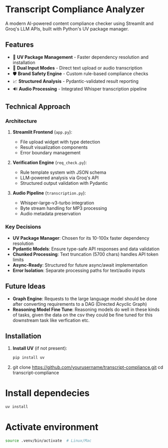 # Transcript Compliance Analyzer

A modern AI-powered content compliance checker using Streamlit and Groq's LLM APIs, built with Python's UV package manager.

## Features

- 🚀 **UV Package Management** - Faster dependency resolution and installation
- 📁 **Dual Input Modes** - Direct text upload or audio transcription
- 🛡️ **Brand Safety Engine** - Custom rule-based compliance checks
- 📈 **Structured Analysis** - Pydantic-validated result reporting
- 🔊 **Audio Processing** - Integrated Whisper transcription pipeline

## Technical Approach

### Architecture
1. **Streamlit Frontend** (`app.py`):
   - File upload widget with type detection
   - Result visualization components
   - Error boundary management

2. **Verification Engine** (`req_check.py`):
   - Rule template system with JSON schema
   - LLM-powered analysis via Groq's API
   - Structured output validation with Pydantic

3. **Audio Pipeline** (`transcription.py`):
   - Whisper-large-v3-turbo integration
   - Byte stream handling for MP3 processing
   - Audio metadata preservation

### Key Decisions
- **UV Package Manager**: Chosen for its 10-100x faster dependency resolution
- **Pydantic Models**: Ensure type-safe API responses and data validation
- **Chunked Processing**: Text truncation (5700 chars) handles API token limits
- **Async-Ready**: Structured for future async/await implementation
- **Error Isolation**: Separate processing paths for text/audio inputs

## Future Ideas
- **Graph Engine**: Requests to the large language model should be 
    done after converting requirements to a DAG (Directed Acyclic Graph)
- **Reasoning Model Fine Tune**: Reasoning models do well in these 
    kinds of tasks, given the data on the csv they could be fine 
    tuned for this downstream task like verfication etc.

## Installation

1. **Install UV** (if not present):
   ```bash
   pip install uv
   ```
2. git clone https://github.com/yourusername/transcript-compliance.git
cd transcript-compliance

# Install dependecies
```bash
uv install
```
# Activate environment
```bash
source .venv/bin/activate  # Linux/Mac
```
